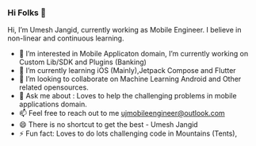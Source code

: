 ### Hi Folks 👋

Hi, I’m Umesh Jangid, currently working as Mobile Engineer. I believe in non-linear and continuous learning.

- 🔭  I’m interested in Mobile Applicaton domain, I’m currently working on Custom Lib/SDK and Plugins (Banking)
- 🌱  I’m currently learning iOS (Mainly),Jetpack Compose and Flutter 
- 👯  I’m looking to collaborate on Machine Learning Android and Other related opensources.
- 💬  Ask me about : Loves to help the challenging problems in mobile applications domain.
- 📫  Feel free to reach out to me ujmobileengineer@outlook.com
- 😄  There is no shortcut to get the best - Umesh Jangid
- ⚡ Fun fact: Loves to do lots challenging code in Mountains (Tents), 
